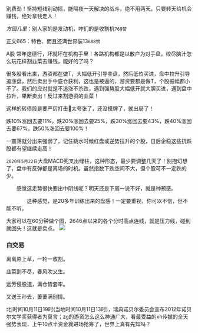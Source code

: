 别费劲！坚持短线别动摇，能隔夜一天解决的战斗，绝不用两天。只要转天给机会赚钱，绝对拿钱走人！

_方园几里_：别人家的是发动机，咋们的是收割机`769赞`

正文665：特色、而且还满世界装13`688赞`

A股 常年这德行，坏就坏在机构手里！各路机构都是以散户为对手盘，绞尽脑汁怎么玩花样割韭菜去赚钱，能好的了吗？ ​​​​

很多股看出来，游资都在做T，大幅低开引导卖盘，然后低位买进，盘中拉升引导追涨盘，然后卖出手中底仓获利，这也是被逼的，游资要都是做T，个股振幅都小不了。我们的应对就是不追涨不杀跌，遇到强势股大幅低开就大胆买进，遇到盘中拉升，果断卖出！反过来割游资的韭菜！ ​​​​

这样的转债股是要严厉打击👊太夸张了，还没摸牌了，就出局了！ ​​​​

跌10%涨回去要11%，跌20%涨回去要25%，跌30%涨回去要43%，跌40%涨回去要67%，跌50%涨回去要100%！

一震荡就分出来强弱了，记住跳水时候红盘或逆势拉升的个股，日后企稳这些抗跌股都有望继续走高！

`2020年5月22日`大盘MACD死叉出绿柱，这种形态，最少要调整几天了！别抱幻想了，盘中有反弹都是离场的时机。虽然指数下跌空间不大，但个股可不一定跌的少。

　　感觉这走势很快要出中阴线呢？明天还是下周一说不好，就是种预感。

　　　　这种感觉，是20多年训练出来的盘感！一定要重视，你可以不信，但不能不听。

大家可以在60分钟做个图，2646点以来的各个分时高点连线，就是压力线，碰到就回头！这就是卖点。
![](https://wx4.sinaimg.cn/large/710f2ff5ly1gekubhhkjaj25mo480kjs.jpg)

### 白交易

离离原上草，一轮一收割。

韭菜割不尽，春风吹又生。

远芳侵股道，满仓皆套牢。

又送王孙去，萋萋满别情。

北j时间10月11日19时(当地时间10月11日13时)，瑞典诺贝尔委员会宣布2012年诺贝尔文学奖获得者为莫言；zg的游资怎么这么神通广大，看最受益的xh传媒的全天强势表现，上午10点半资金就进场抢筹了，世界上真有先知吗？ ​​​​
